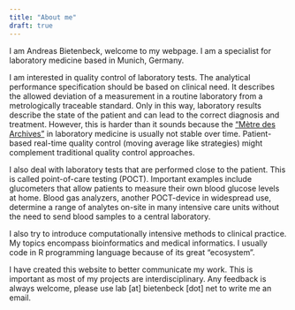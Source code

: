 ```yaml
---
title: "About me"
draft: true
---
```

I am Andreas Bietenbeck, welcome to my webpage. I am a specialist for laboratory medicine based in Munich, Germany.

I am interested in quality control of laboratory tests. The analytical performance specification should be based on clinical need. It describes the allowed deviation of a measurement in a routine laboratory from a metrologically traceable standard. Only in this way, laboratory results describe the state of the patient and can lead to the correct diagnosis and treatment. However, this is harder than it sounds because the [“Mètre des Archives”](https://en.wikipedia.org/wiki/History_of_the_metre#M%C3%A8tre_des_Archives) in laboratory medicine is usually not stable over time. Patient-based real-time quality control (moving average like strategies) might complement traditional quality control approaches.

I also deal with laboratory tests that are performed close to the patient. This is called point-of-care testing (POCT). Important examples include glucometers that allow patients to measure their own blood glucose levels at home. Blood gas analyzers, another POCT-device in widespread use, determine a range of analytes on-site in many intensive care units without the need to send blood samples to a central laboratory.

I also try to introduce computationally intensive methods to clinical practice. My topics encompass bioinformatics and medical informatics. I usually code in R programming language because of its great “ecosystem”.

I have created this website to better communicate my work. This is important as most of my projects are interdisciplinary. Any feedback is always welcome, please use lab [at] bietenbeck [dot] net to write me an email.
